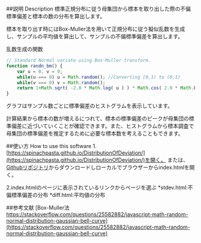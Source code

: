 ##説明 Description
標準正規分布に従う母集団から標本を取り出した際の不偏標準偏差と標本の数の分布を算出します。

標本を取り出す時にはBox-Muller法を用いて正規分布に従う擬似乱数を生成し、サンプルの平均値を算出して、サンプルの不偏標準偏差を算出します。

乱数生成の関数
```javascript
// Standard Normal variate using Box-Muller transform.
function randn_bm() {
    var u = 0, v = 0;
    while(u === 0) u = Math.random(); //Converting [0,1) to (0,1)
    while(v === 0) v = Math.random();
    return 1+Math.sqrt( -2.0 * Math.log( u ) ) * Math.cos( 2.0 * Math.PI * v );
}
```
グラフはサンプル数ごとに標準偏差のヒストグラムを表示しています。

計算結果から標本の数が増えるにつれて、標本の標準偏差のピークが母集団の標準偏差に近づいていくことが確認できます。また、ヒストグラムから標本調査で母集団の標準偏差を推定するために必要な標本数を考えることもできます。


##使い方 How to use this software
1.[https://spinachpasta.github.io/DistributionOfDeviation/](https://spinachpasta.github.io/DistributionOfDeviation/)を開く。
または、
[Githubリポジトリ](https://github.com/spinachpasta/DistributionOfDeviation)からダウンロードしローカルでブラウザーからindex.htmlを開く。

2.index.htmlのページに表示されているリンクからページを選ぶ
*stdev.html:不偏標準偏差の分布
*diff.html:平均値の分布



##参考文献
[Box-Muller法 https://stackoverflow.com/questions/25582882/javascript-math-random-normal-distribution-gaussian-bell-curve](https://stackoverflow.com/questions/25582882/javascript-math-random-normal-distribution-gaussian-bell-curve)
